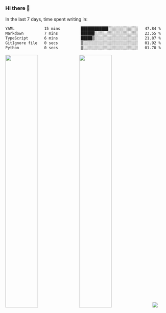 ### Hi there 👋

In the last 7 days, time spent writing in:

<!--START_SECTION:waka-->

```txt
YAML             15 mins         ████████████░░░░░░░░░░░░░   47.84 %
Markdown         7 mins          ██████░░░░░░░░░░░░░░░░░░░   23.55 %
TypeScript       6 mins          █████▒░░░░░░░░░░░░░░░░░░░   21.87 %
GitIgnore file   0 secs          ▒░░░░░░░░░░░░░░░░░░░░░░░░   01.92 %
Python           0 secs          ▒░░░░░░░░░░░░░░░░░░░░░░░░   01.70 %
```

<!--END_SECTION:waka-->

<img src="https://wakatime.com/share/@jimtje/5d0c92de-08f8-4a72-8f2f-6a9693d1e318.svg" width=45% height=45%> <img src="https://wakatime.com/share/@jimtje/501498ae-bda5-4da7-a89d-b40bcdd5556d.svg" width=45% height=45%>
![](https://hit.yhype.me/github/profile?user_id=43537315)

